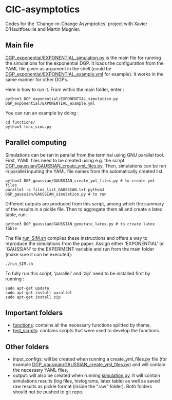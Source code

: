 # CIC-asymptotics
Codes for the 'Change-in-Change Asymptotics' project with Xavier D'Haultfoeuille and Martin Mugnier.

## Main file
[DGP_exponential/EXPONENTIAL_simulation.py](DGP_exponential/EXPONENTIAL_simulation.py) is the main file for running the simulations for the exponential DGP. It loads the configuration from the YAML file given as argument in the shell (could be [DGP_exponential/EXPONENTIAL_example.yml](DGP_exponential/EXPONENTIAL_example.yml) for example). It works in the same manner for other DGPs.

Here is how to run it. From within the main folder, enter :
```
python3 DGP_exponential/EXPONENTIAL_simulation.py DGP_exponential/EXPONENTIAL_example.yml
```

You can run an example by doing :
```
cd functions/
python3 func_simu.py
```

## Parallel computing
Simulations can be ran in parallel from the terminal using GNU parallel tool. First, YAML files need to be created using e.g. the script [DGP_gaussian/GAUSSIAN_create_yml_files.py](DGP_gaussian/GAUSSIAN_create_yml_files.py). Then, simulations can be ran in parallel inputing the YAML file names from the automatically created list.
```
python3 DGP_gaussian/GAUSSIAN_create_yml_files.py # to create yml files
parallel -a files_list_GAUSSIAN.txt python3 DGP_gaussian/GAUSSIAN_simulation.py # to run
```

Different outputs are produced from this script, among which the summary of the results in a pickle file. Then to aggregate them all and create a latex table, run:
```
python3 DGP_gaussian/GAUSSIAN_generate_latex.py # to create latex table
```

The file [run_SIM.sh](run_SIM.sh) compiles these instructions and offers a way to reproduce the simulations from the paper. Assign either 'EXPONENTIAL' or 'GAUSSIAN' to the EXPERIMENT variable and run from the main folder (make sure it can be executed):
```
./run_SIM.sh
```

To fully run this script, 'parallel' and 'zip' need to be installed first by running :
```
sudo apt-get update
sudo apt-get install parallel
sudo apt-get install zip
```

## Important folders
- [functions](functions/): contains all the necessary functions splitted by theme,
- [test_scripts](test_scripts/): contains scripts that were used to develop the functions.

## Other folders
- input_configs: will be created when running a create_yml_files.py file (for example [DGP_gaussian/GAUSSIAN_create_yml_files.py](DGP_gaussian/GAUSSIAN_create_yml_files.py)) and will contain the necessary YAML files,
- output: will also be created when running [simulation.py](simulation.py). It will contain simulations results (log files, histograms, latex table) as well as saved raw results as pickle format (inside the "raw" folder).
Both folders should not be pushed to git repo.